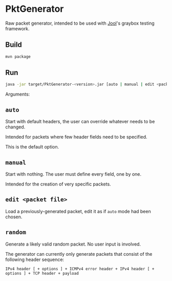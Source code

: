 # PktGenerator

Raw packet generator, intended to be used with [Jool](https://github.com/NICMx/NAT64)'s graybox testing framework.

## Build

```sh
mvn package
```

## Run

```sh
java -jar target/PktGenerator-<version>.jar [auto | manual | edit <packet file> | random]
```

Arguments:

## `auto`

Start with default headers, the user can override whatever needs to be changed.

Intended for packets where few header fields need to be specified.

This is the default option.

## `manual`

Start with nothing. The user must define every field, one by one.

Intended for the creation of very specific packets.

## `edit <packet file>`

Load a previously-generated packet, edit it as if `auto` mode had been chosen.

## `random`

Generate a likely valid random packet. No user input is involved.

The generator can currently only generate packets that consist of the following header sequence:

	IPv4 header [ + options ] + ICMPv4 error header + IPv4 header [ + options ] + TCP header + payload
